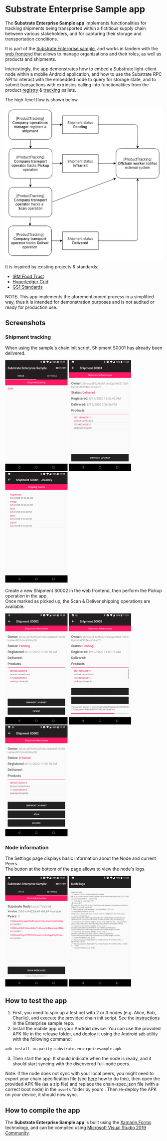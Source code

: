 # Substrate Enterprise Sample app

The **Substrate Enterprise Sample app** implements functionalities for tracking shipments being transported within a fictitious supply chain between various stakeholders, and for capturing their storage and transportation conditions.

It is part of the [Substrate Enterprise sample](https://github.com/substrate-developer-hub/substrate-enterprise-sample), and works in tandem with the [web frontend](https://github.com/substrate-developer-hub/substrate-enterprise-sample/tree/master/ui) that allows to manage organizations and their roles, as well as products and shipments.

Interestingly, the app demonstrates how to embed a Substrate light-client node within a mobile Android application, and how to use the Substrate RPC API to interact with the embedded node to query for storage state, and to submit transactions with extrinsics calling into functionalities from the product [registry](https://github.com/stiiifff/pallet-product-registry) & [tracking](https://github.com/stiiifff/pallet-product-tracking) pallets.

The high-level flow is shown below.

![shipment flow](docs/shipment_flow.png)

It is inspired by existing projects & standards:
- [IBM Food Trust](https://github.com/IBM/IFT-Developer-Zone/wiki/APIs)
- [Hyperledger Grid](https://www.hyperledger.org/use/grid)
- [GS1 Standards](https://www.gs1.org/standards)

NOTE: This app implements the aforementionned process in a simplified way, thus it is intended for demonstration purposes and is not audited or ready for production use.

## Screenshots

### Shipment tracking

<p>When using the sample's chain init script, Shipment S0001 has already been delivered.</p>
<p float="left">
    <img src="docs/screenshot_1.png" width=200 />
    <img src="docs/screenshot_2.png" width=200 />
    <img src="docs/screenshot_3.png" width=200 />
</p>

<p>Create a new Shipment S0002 in the web frontend, then perform the Pickup operation in the app.
<br/>Once marked as picked up, the Scan & Deliver shipping operations are available.</p>
<p float="left">
    <img src="docs/screenshot_4.png" width=200 />
    <img src="docs/screenshot_5.png" width=200 />
    <img src="docs/screenshot_6.png" width=200 />
</p>

### Node information

<p>The Settings page displays basic information about the Node and current Peers.<br/>
The button at the bottom of the page allows to view the node's logs.</p>
<p float="left">
    <img src="docs/screenshot_7.png" width=200 />
    <img src="docs/screenshot_8.png" width=200 />
</p>

## How to test the app

1. First, you need to spin up a test net with 2 or 3 nodes (e.g. Alice, Bob, Charlie), and execute the provided chain init script. See the [instructions](https://github.com/substrate-developer-hub/substrate-enterprise-sample) in the Enterprise sample repo.
2. Install the mobile app on your Android device. You can use the provided APK file in the release folder, and deploy it using the Android `adb` utility with the following command:

```bash
adb install io.parity.substrate.enterprisesample.apk
```

3. Then start the app. It should indicate when the node is ready, and it should start syncing with the discovered full-node peers.

Note: if the node does not sync with your local peers, you might need to export your chain specification file (see [here](https://substrate.dev/docs/en/tutorials/start-a-private-network/customspec) how to do this), then open the provided APK file (as a zip file) and replace the chain-spec.json file (with a correct boot node) in the `assets` folder by yours . Then re-deploy the APK on your device, it should now sync.

## How to compile the app

The **Substrate Enterprise Sample app** is built using the [Xamarin.Forms](https://github.com/xamarin/Xamarin.Forms) technology, and can be compiled using [Microsoft Visual Studio 2019 Community](https://visualstudio.microsoft.com/vs/community/).
